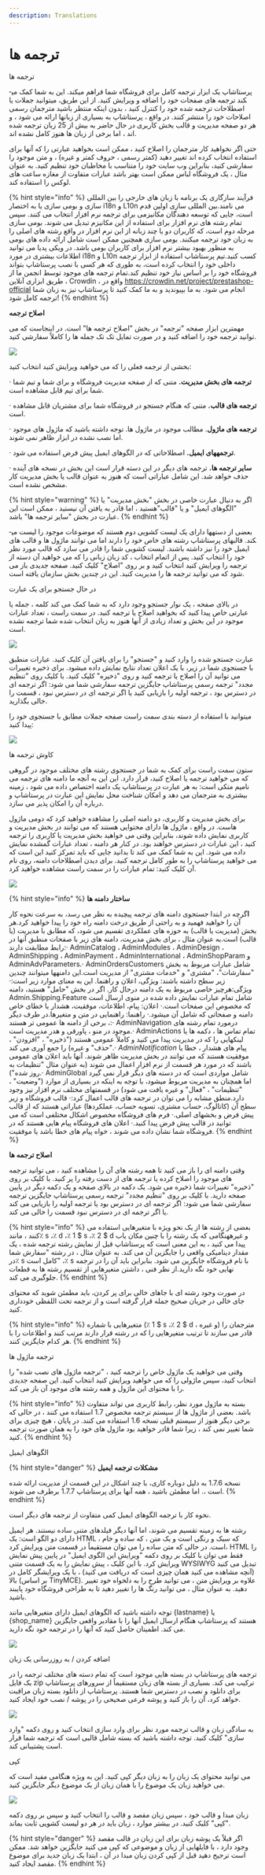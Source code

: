 ```yaml
---
description: Translations
---
```


# ترجمه ها

ترجمه ها

پرستاشاپ یک ابزار ترجمه کامل برای فروشگاه شما فراهم می­کند. این به شما کمک می­کند ترجمه های صفحات خود را اضافه و ویرایش کنید. از این طریق، میتوانید جملات یا اصطلاحات ترجمه شده خود را کنترل کنید ، بدون اینکه منتظر باشید مترجمان رسمی اصلاحات خود را منتشر کنند. در واقع ، پرستاشاپ به بسیاری از زبانها ارائه می شود ، و هر دو صفحه مدیریت و قالب بخش کاربری در حال حاضر به بیش از 25 زبان ترجمه شده اند ، اما برخی از زبان ها هنوز کامل نشده اند.

حتی اگر نخواهید کار مترجمان را اصلاح کنید ، ممکن است بخواهید عبارتی را که آنها برای استفاده انتخاب کرده اند تغییر دهید (کمتر رسمی ، حروف کمتر و غیره) ، و متن موجود را سفارشی کنید، بنابراین وب سایت خود را متناسب با مخاطبان خود تنظیم کنید. به عنوان مثال ، یک فروشگاه لباس ممکن است بهتر باشد عبارات متفاوت از مغازه ساعت های لوکس را استفاده کند.

{% hint style="info" %}
فرآیند سازگاری یک برنامه با زبان های خارجی را بین المللی سازی و بومی سازی یا به اختصار i18n و L10n می نامند.بین المللی سازی اولین قدم است، جایی که توسعه دهندگان مکانیزمی برای ترجمه نرم افزار انتخاب می کنند. سپس تمام رشته های نرم افزار برای استفاده از این مکانیزم تبدیل می شوند. بومی سازی مرحله دوم است، که کاربران دو یا چند زبانه از این نرم افزار در واقع رشته های اصلی را به زبان خود ترجمه میکنند. بومی سازی همچنین ممکن است شامل ارائه داده های بومی به منظور بهبود بیشتر نرم افزار برای کاربران بومی باشد. در ویکی پدیا می توانید اطلاعات بیشتری در مورد i18n و L10n کسب کنید.تیم پرستاشاپ استفاده از ابزار ترجمه داخلی خود را انتخاب کرده است، به طوری که هر کسی با نصب پرستاشاپ بتواند فروشگاه خود را بر اساس نیاز خود تنظیم کند.تمام ترجمه های موجود توسط انجمن ما از طریق ابزاری آنلاین ، Crowdin ، واقع در https://crowdin.net/project/prestashop-official انجام می شود. به ما بپیوندید و به ما کمک کنید تا پرستاشاپ نیز به زبان شما ترجمه کامل شود!
{% endhint %}

**اصلاح ترجمه**

مهمترین ابزار صفحه "ترجمه" در بخش "اصلاح ترجمه ها" است. در اینجاست که می توانید ترجمه خود را اضافه کنید و در صورت تمایل تک تک جمله ها را کاملاً سفارشی کنید.

![](<../../../.gitbook/assets/image (48).png>)

بخشی از ترجمه فعلی را که می خواهید ویرایش کنید انتخاب کنید:

·       **ترجمه های بخش مدیریت.** متنی که از صفحه مدیریت فروشگاه و برای شما و تیم شما شما برای تیم قابل مشاهده است.

·       **ترجمه های قالب.** متنی که هنگام جستجو در فروشگاه شما برای مشتریان قابل مشاهده است.

·       **ترجمه های ماژول**. مطالب موجود در ماژول ها. توجه داشته باشید که ماژول های موجود اما نصب نشده در ابزار ظاهر نمی شوند.

·       **ترجمه­های ایمیل.** اصطلاحاتی که در الگوهای ایمیل پیش فرض استفاده می شود.

·       **سایر ترجمه ها.** ترجمه های دیگر در این دسته قرار است این بخش در نسخه های آینده حذف خواهد شد. این شامل عباراتی است که هنوز به عنوان قالب یا بخش مدیریت کار مشخص نشده است.

{% hint style="warning" %}
اگر به دنبال عبارت خاصی در بخش "بخش مدیریت" یا "الگوهای ایمیل" و یا "قالب"هستید ، اما قادر به یافتن آن نیستید ، ممکن است این عبارت در بخش "سایر ترجمه ها" باشد.
{% endhint %}

بعضی از دسته­ها دارای یک لیست کشویی دوم هستند که موضوعات موجود را لیست می­کند. قالب­های پرستاشاپ رشته های خاص خود را دارند اما می توانند ماژول ها و قالب های ایمیل خود را نیز داشته باشند. لیست کشویی شما را قادر می سازد که قالب مورد نظر خود را انتخاب کنید. پس از اتمام انتخاب ، کد زبان زبانی را که می خواهید آن دسته از ترجمه را ویرایش کنید انتخاب کنید و بر روی "اصلاح" کلیک کنید. صفحه جدیدی باز می شود که می توانید ترجمه ها را مدیریت کنید. این در چندین بخش سازمان یافته است.

در حال جستجو برای یک عبارت

در بالای صفحه ، یک نوار جستجو وجود دارد که به شما کمک می کند کلمه ، جمله یا عبارتی خاص پیدا کنید که بخواهید اصلاح یا ترجمه کنید. در سمت راست ، تعداد عبارات موجود در این بخش و تعداد زیادی از آنها هنوز به زبان انتخاب شده شما ترجمه نشده است.

![](<../../../.gitbook/assets/image (49).png>)

عبارت جستجو شده را وارد کنید و "جستجو" را برای یافتن آن کلیک کنید. عبارات منطبق با جستجوی شما در زیر، با یک اعلان تعداد نتایج نمایش داده می­شود. برای ذخیره تغییرات می توانید آن را اصلاح یا ترجمه کنید و روی "ذخیره" کلیک کنید. با کلیک روی "تنظیم مجدد" ترجمه رسمی پرستاشاپ جایگزین ترجمه سفارشی شما می شود: اگر ترجمه ای در دسترس بود ، ترجمه اولیه را بازیابی کنید یا اگر ترجمه ای در دسترس نبود ، قسمت را خالی بگذارید.

میتوانید با استفاده از دسته بندی سمت راست صفحه جملات مطابق با جستجوی خود را پیدا کنید:

![](<../../../.gitbook/assets/image (50).png>)

کاوش ترجمه ها

ستون سمت راست برای کمک به شما در جستجوی رشته های مختلف موجود در گروهی که می خواهید ترجمه یا اصلاح کنید، قرار دارد. این این به آنچه ما دامنه های ترجمه می نامیم متکی است: به هر عبارت در پرستاشاپ یک دامنه اختصاص داده می شود ، زمینه بیشتری به مترجمان می دهد و امکان شناخت محل نمایش این عبارت در پرستاشاپ و درباره آن را امکان پذیر می سازد.

برای بخش مدیریت و کاربری، دو دامنه اصلی را مشاهده خواهید کرد که دومی ماژول هاست. در واقع ، ماژول ها دارای محتوایی هستند که می توانند در بخش مدیریت و کاربری نمایش داده شوند، بنابراین وقتی می خواهید بخش مدیریت یا کاربری را ترجمه کنید ، این عبارات در دسترس خواهند بود. در کنار هر دامنه ، تعداد عبارات گمشده نمایش داده می شود. این به شما کمک می کند تا بدانید جایی که باید تمرکز کنید این است که می خواهید پرستاشاپ را به طور کامل ترجمه کنید. برای دیدن اصطلاحات دامنه، روی نام آن کلیک کنید: تمام عبارات را در سمت راست مشاهده خواهید کرد.

![](<../../../.gitbook/assets/image (51).png>)



{% hint style="info" %}
**ساختار دامنه ها**

**ا**گرچه در ابتدا جستجوی دامنه های ترجمه پیچیده به نظر می رسد، به سرعت نحوه کار آن را خواهید فهمید و به راحتی از طریق درخت دامنه راه خود را پیدا خواهید کرد.هر بخش (مدیریت یا قالب) به حوزه های عملکردی تقسیم می شود، که مطابق با مدیریت (یا قالب) است.به عنوان مثال ، برای بخش مدیریت، دامنه های زیر با صفحات منطبق آنها در رابط مطابقت دارند:·         AdminCatalog ، AdminModules ، AdminDesign ، AdminShipping ، AdminPayment ، AdminInternational ، AdminShopParam و AdminAdvParameters.·        AdminOrdersCustomers شامل عبارات مربوط به بخش "سفارشات"، "مشتری" و "خدمات مشتری" از مدیریت است.این دامنه­ها می­توانند چندین زیر سطح داشته باشند: ویژگی، اعلان و راهنما. این به معنای موارد زیر است:·        ویژگی:هرچیز خاصی مربوط به یک دامنه درحال کار. اگر در بخش "حامل" هستید، دامنه Admin.Shipping.Feature شامل تمام عبارات نمایش داده شده در منوی ارسال است که مخصوص این صفحات است.·        اعلان: پیام، اطلاعات، موفقیت، هشدار یا خطای خاص دامنه و صفحاتی که شامل آن می­شود.·        راهنما: راهنمایی در متن و متغیرها.در طرف دیگر ، برخی از دامنه ها عمومی تر هستند:·        AdminNavigation درمورد تمام رشته های موجود در منو ، پاورقی و هدر مدیریت است.·        AdminActions تمام تماس ها ، دکمه ها یا لینک­هایی را که در مدیریت پیدا می کنید و کاملاً عمومی هستند ("ذخیره" ، "افزودن" ، "حذف" و غیره) را جمع آوری می کند.·        _AdminNotification_ پیام های هشدار ، خطا یا موفقیت هستند که می توانند در بخش مدیریت ظاهر شوند. آنها باید اعلان های عمومی باشند که در مورد هر قسمت از نرم افزار اعمال می شوند (به عنوان مثال "تنظیمات به روز شده").·        AdminGlobal شامل مواردی است که در دسته های دیگر قرار نمی گیرد اما همچنان به مدیریت مربوط می­شود، با توجه به اینکه در بسیاری از موارد ("وضعیت" ، "تنظیمات" ، "فعال" و غیره یافت می شود) در قسمتهای مختلف نرم افزار نیز وجود دارد.منطق مشابه را می توان در ترجمه های قالب اعمال کرد:·        قالب فروشگاه و زیر سطح آن (کاتالوگ، حساب مشتری، تسویه حساب، عملکردها) عباراتی هستند که از قالب پیش فرض و بخشهای اصلی.·        فرم های فروشگاه مخصوص اشکال مختلفی است که می توانید در قالب پیش فرض پیدا کنید.·        اعلان های فروشگاه پیام هایی هستند که در فروشگاه شما نشان داده می شوند ، خواه پیام های خطا باشد یا موفقیت.
{% endhint %}

**اصلاح ترجمه ها**

وقتی دامنه ای را باز می کنید تا همه رشته های آن را مشاهده کنید ، می توانید ترجمه های موجود را اصلاح کرده یا ترجمه های از دست رفته را پر کنید. با کلیک بر روی "ذخیره" تغییرات شما ذخیره می شود. یک دکمه در بالای صفحه و یک دکمه دیگر در پایین صفحه دارید. با کلیک بر روی "تنظیم مجدد" ترجمه رسمی پرستاشاپ جایگزین ترجمه سفارشی شما می شود: اگر ترجمه ای در دسترس بود یا ترجمه اولیه را بازیابی می کند یا اگر ترجمه ای در دسترس نبود قسمت را خالی می کند.

{% hint style="info" %}
بعضی از رشته ها از یک نحو ویژه با متغیرهایی استفاده می کنند ، مانند٪ s ،٪ d ،٪ 1 $ s ،٪ 2 $ d و غیرههنگامی که یک رشته را با چنین مکان یاب پیدا می کنید ، به این معنی است که پرستاشاپ قبل از نمایش رشته ترجمه شده ، یک مقدار دینامیکی واقعی را جایگزین آن می کند. به عنوان مثال ، در رشته "سفارش شما در٪ s کامل است" ،٪ s با نام فروشگاه جایگزین می شود. بنابراین باید آن را در ترجمه نهایی خود نگه دارید.از نظر فنی ، داشتن متغیرهایی از تقسیم رشته ها به قطعات جلوگیری می کند.
{% endhint %}

در صورت وجود رشته ای با جاهای خالی برای پر کردن، باید مطمئن شوید که محتوای جای خالی در جریان صحیح جمله قرار گرفته است و از ترجمه تحت اللفظی خودداری کنید.

{% hint style="info" %}
متغیرهایی با شماره (٪ 1 $ s ،٪ 2 $ d ، و غیره) مترجمان را قادر می سازند تا ترتیب متغیرهایی را که در رشته قرار دارند مرتب کنند و اطلاعات را با هر کدام جایگزین کنند.
{% endhint %}

ترجمه ماژول ها

وقتی می خواهید یک ماژول خاص را ترجمه کنید ، "ترجمه ماژول های نصب شده" را انتخاب کنید، سپس ماژولی را که می خواهید ویرایش کنید انتخاب کنید. این صفحه جدیدی را با محتوای این ماژول و همه رشته های موجود آن باز می کند.

{% hint style="info" %}
بسته به ماژول مورد نظر، رابط کاربری می تواند متفاوت باشد. بعضی از ماژول ها از سیستم ترجمه مخصوص 1.7 استفاده می کنند ، در حالی که برخی دیگر هنوز از سیستم قبلی نسخه 1.6 استفاده می کنند. در پایان ، هیچ چیزی برای شما تغییر نمی کند ، زیرا شما قادر خواهید بود ماژول های خود را به همان صورت ترجمه کنید.
{% endhint %}

الگوهای ایمیل

{% hint style="danger" %}
**مشکلات ترجمه ایمیل**

نسخه 1.7.6 به دلیل دوباره کاری، با چند اشکال در این قسمت از مدیریت ارائه شده است ،. اما مطمئن باشید ، همه آنها برای پرستاشاپ  1.7.7 برطرف می شوند.
{% endhint %}

نحوه کار با ترجمه الگوهای ایمیل کمی متفاوت از ترجمه های دیگر است.

رشته ها به زمینه تقسیم می شوند، اما آنها دیگر فیلدهای متنی ساده نیستند. هر ایمیل دارای دو الگو است: یک HTML ، که سبک و رنگی است و یک متن ، که ساده و خام است. در حالی که متن ساده را می توان مستقیماً در قسمت متن ویرایش کرد، HTML را فقط می توان با کلیک بر روی دکمه "ویرایش این الگوی ایمیل" در پایین پیش نمایش ویرایش کرد. با این کلیک ، پیش نمایش را به یک قسمت متنی WYSIWYG تبدیل می کنید (آنچه مشاهده می کنید همان چیزی است که دریافت می کنید) ، با یک ویرایشگر کامل در بالا (بر اساس TinyMCE). علاوه بر ویرایش متن ، می توانید طرح را به دلخواه خود تغییر دهید. به عنوان مثال ، می توانید رنگ ها را تغییر دهید تا به طراحی فروشگاه خود پایبند باشید.

توجه داشته باشید که الگوهای ایمیل دارای متغیرهایی مانند {lastname} یا {shop\_name} هستند که پرستاشاپ هنگام ارسال ایمیل آنها را با مقادیر واقعی جایگزین می کند. اطمینان حاصل کنید که آنها را در ترجمه خود نگه دارید.

![](<../../../.gitbook/assets/image (52).png>)

اضافه کردن / به روزرسانی یک زبان

ترجمه های پرستاشاپ در بسته هایی موجود است که تمام دسته های مختلف ترجمه را در یک فایل zip ترکیب می کند. بسیاری از بسته های زبان مستقیماً از سرورهای پرستاشاپ برای دانلود و نصب در دسترس شما هستند. پرستاشاپ از دانلود بسته زبان مراقبت خواهد کرد، آن را باز کنید و پوشه فرعی صحیحی را در پوشه / نصب خود ایجاد کنید.

![](<../../../.gitbook/assets/image (53).png>)

به سادگی زبان و قالب ترجمه مورد نظر برای وارد سازی انتخاب کنید و روی دکمه "وارد سازی" کلیک کنید. توجه داشته باشید که بسته شامل قالبی است که ترجمه شما قرار است پشتیبانی کند.

کپی

می توانید محتوای یک زبان را به زبان دیگر کپی کنید. این به ویژه هنگامی مفید است که می خواهید زبان یک موضوع را با همان زبان از یک موضوع دیگر جایگزین کنید.

![](<../../../.gitbook/assets/image (54).png>)

زبان مبدا و قالب خود ، سپس زبان مقصد و قالب را انتخاب کنید و سپس بر روی دکمه "کپی" کلیک کنید.  در بیشتر موارد ، زبان باید در هر دو لیست کشویی ثابت بماند.

{% hint style="danger" %}
اگر قبلاً یک پوشه زبان برای این زبان در قالب مقصد وجود دارد ، با فایلهایی از زبان و موضوعی که کپی می کنید جایگزین خواهد شد. ممکن است ترجیح دهید قبل از کپی کردن زبان مبدا در آن ، ابتدا یک زبان جدید برای موضوع مقصد ایجاد کنید.
{% endhint %}
